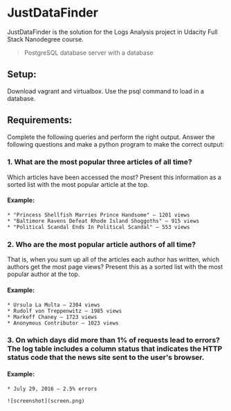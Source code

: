 # JustDataFinder

JustDataFinder is the solution for the Logs Analysis project in Udacity Full Stack Nanodegree course.



>PostgreSQL database server with a database 

## Setup:
Download vagrant and virtualbox. Use the psql command to load in a database.
## Requirements:
Complete the following queries and perform the right output. 
Answer the following questions and make a python program to make the correct output:

### 1. What are the most popular three articles of all time? 
Which articles have been accessed the most? Present this information as a sorted list with the most popular article at the top.
#### Example:
```
* "Princess Shellfish Marries Prince Handsome" — 1201 views
* "Baltimore Ravens Defeat Rhode Island Shoggoths" — 915 views
* "Political Scandal Ends In Political Scandal" — 553 views
```
### 2. Who are the most popular article authors of all time? 
That is, when you sum up all of the articles each author has written, which authors get the most page views? Present this as a sorted list with the most popular author at the top.
#### Example:
```
* Ursula La Multa — 2304 views
* Rudolf von Treppenwitz — 1985 views
* Markoff Chaney — 1723 views
* Anonymous Contributor — 1023 views
```
### 3. On which days did more than 1% of requests lead to errors? The log table includes a column status that indicates the HTTP status code that the news site sent to the user's browser.
#### Example:
```
* July 29, 2016 — 2.5% errors
```
```
![screenshot](screen.png)
```